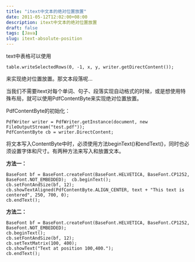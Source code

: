 ```yaml
---
title: "itext中文本的绝对位置放置"
date: 2011-05-12T12:02:00+08:00
description: itext中文本的绝对位置放置
draft: false
tags: [Java]
slug: itext-absolute-position
---
```


text中表格可以使用

	table.writeSelectedRows(0, -1, x, y, writer.getDirectContent());

来实现绝对位置放置。那文本段落呢... 

当我们不需要itext对每个单词、句子、段落实现自动格式的时候，或是想使用特殊布局，就可以使用PdfContentByte来实现绝对位置放置。

PdfContentByte的初始化：

	PdfWriter writer = PdfWriter.getInstance(document, new FileOutputStream("test.pdf"));  
	PdfContentByte cb = writer.DirectContent;

将文本写入ContentByte中时，必须使用方法beginText()和endText()，同时也必须设置字体和尺寸。有两种方法来写入和放置文本。

**方法一：**

	BaseFont bf = BaseFont.createFont(BaseFont.HELVETICA, BaseFont.CP1252, BaseFont.NOT_EMBEDDED);  cb.beginText();  
	cb.setFontAndSize(bf, 12);  
	cb.showTextAligned(PdfContentByte.ALIGN_CENTER, text + "This text is centered", 250, 700, 0);  
	cb.endText();

**方法二：**

	BaseFont bf = BaseFont.createFont(BaseFont.HELVETICA, BaseFont.CP1252, BaseFont.NOT_EMBEDDED);  
	cb.beginText();  
	cb.setFontAndSize(bf, 12);  
	cb.setTextMatrix(100, 400);  
	cb.showText("Text at position 100,400.");  
	cb.endText(); 
